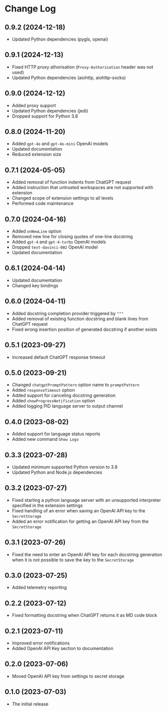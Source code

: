 # Change Log

## 0.9.2 (2024-12-18)

- Updated Python dependencies (pygls, openai)

## 0.9.1 (2024-12-13)

- Fixed HTTP proxy athorisation (`Proxy-Authorisation` header was not used)
- Updated Python dependencies (aiohttp, aiohttp-socks)

## 0.9.0 (2024-12-12)

- Added proxy support
- Updated Python dependencies (jedi)
- Dropped support for Python 3.8

## 0.8.0 (2024-11-20)

- Added `gpt-4o` and `gpt-4o-mini` OpenAI models
- Updated documentation
- Reduced extension size

## 0.7.1 (2024-05-05)

- Added removal of function indents from ChatGPT request
- Added instruction that untrusted workspaces are not supported with extension
- Changed scope of extension settings to all levels
- Performed code maintenance

## 0.7.0 (2024-04-16)

- Added `onNewLine` option
- Removed new line for closing quotes of one-line docstring
- Added `gpt-4` and `gpt-4-turbo` OpenAI models
- Dropped `text-davinci-002` OpenAI model
- Updated documentation

## 0.6.1 (2024-04-14)

- Updated documentation
- Changed key bindings

## 0.6.0 (2024-04-11)

- Added docstring completion provider triggered by `"""`
- Added removal of existing function docstring and blank lines from ChatGPT request
- Fixed wrong insertion position of generated docstring if another exists

## 0.5.1 (2023-09-27)

- Increased default ChatGPT response timeout

## 0.5.0 (2023-09-21)

- Changed `chatgptPromptPattern` option name to `promptPattern`
- Added `responseTimeout` option
- Added support for canceling docstring generation
- Added `showProgressNotification` option
- Added logging PID language server to output channel

## 0.4.0 (2023-08-02)

- Added support for language status reports
- Added new command `Show Logs`

## 0.3.3 (2023-07-28)

- Updated minimum supported Python version to 3.8
- Updated Python and Node.js dependencies

## 0.3.2 (2023-07-27)

- Fixed starting a python language server with an unsupported interpreter specified in the extension settings
- Fixed handling of an error when saving an OpenAI API key to the `SecretStorage`
- Added an error notification for getting an OpenAI API key from the `SecretStorage`

## 0.3.1 (2023-07-26)

- Fixed the need to enter an OpenAI API key for each docstring generation when it is not possible to save the key to the `SecretStorage`

## 0.3.0 (2023-07-25)

- Added telemetry reporting

## 0.2.2 (2023-07-12)

- Fixed formatting docstring when ChatGPT returns it as MD code block

## 0.2.1 (2023-07-11)

- Improved error notifications
- Added OpenAI API Key section to documentation

## 0.2.0 (2023-07-06)

- Moved OpenAI API key from settings to secret storage

## 0.1.0 (2023-07-03)

- The initial release
